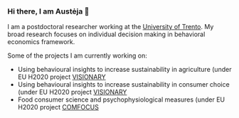 ### Hi there, I am Austėja 👋

I am a postdoctoral researcher working at the [University of Trento]([url](https://www.economia.unitn.it/en)). My broad research focuses on individual decision making in behavioral economics framework. 

Some of the projects I am currently working on:
  - Using behavioural insights to increase sustainability in agriculture (under EU H2020 project [VISIONARY]([url](https://visionary-project.eu/))
  - Using behavioural insights to increase sustainability in consumer choice (under EU H2020 project [VISIONARY]([url](https://visionary-project.eu/))
  - Food consumer science and psychophysiological measures (under EU H2020 project [COMFOCUS]([url](https://comfocus.eu/))

<!--
**AustejaK/AustejaK** is a ✨ _special_ ✨ repository because its `README.md` (this file) appears on your GitHub profile.

Here are some ideas to get you started:

- 🔭 I’m currently working on ...
- 🌱 I’m currently learning ...
- 👯 I’m looking to collaborate on ...
- 🤔 I’m looking for help with ...
- 💬 Ask me about ...
- 📫 How to reach me: ...
- 😄 Pronouns: ...
- ⚡ Fun fact: ...
-->
